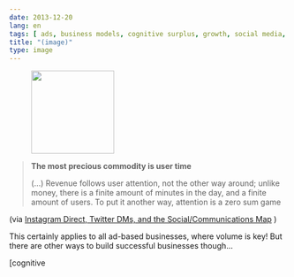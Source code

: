 ```yaml
---
date: 2013-12-20
lang: en
tags: [ ads, business models, cognitive surplus, growth, social media, volume ]
title: "(image)"
type: image
---
```


<figure>
<a
href="https://hugo.ferreira.cc/the-most-precious-commodity-is-user-time/attachment/263/"
rel="attachment"><img
src="/wp-content/uploads/2013/12/tumblr_my44p6wQ7n1qz82meo1_1280-150x150.jpg"
width="150" height="150" /></a></figure>

> **The most precious commodity is user time**
>
> (...) Revenue follows user attention, not the other way around; unlike
> money, there is a finite amount of minutes in the day, and a finite
> amount of users. To put it another way, attention is a zero sum game

(via [Instagram Direct, Twitter DMs, and the Social/Communications
Map](http://stratechery.com/2013/instagram-direct-twitter-dms-socialcommunications-map/)
)

This certainly applies to all ad-based businesses, where volume is key!
But there are other ways to build successful businesses though...

[cognitive
